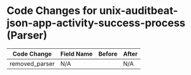 # Code Changes for unix-auditbeat-json-app-activity-success-process (Parser)

| Code Change | Field Name | Before | After |
|-------------|------------|--------|-------|
| removed_parser | N/A |  | N/A |